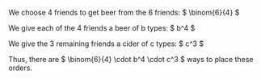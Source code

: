 We choose 4 friends to get beer from the 6 friends: $ \binom{6}{4} $

We give each of the 4 friends a beer of b types: $ b^4 $

We give the 3 remaining friends a cider of c types: $ c^3 $

Thus, there are $ \binom{6}{4} \cdot b^4 \cdot c^3 $ ways to place these orders.

